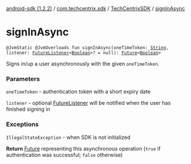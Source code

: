 [android-sdk (1.2.2)](../../index.md) / [com.techcentrix.sdk](../index.md) / [TechCentrixSDK](index.md) / [signInAsync](./sign-in-async.md)

# signInAsync

`@JvmStatic @JvmOverloads fun signInAsync(oneTimeToken: `[`String`](https://kotlinlang.org/api/latest/jvm/stdlib/kotlin/-string/index.html)`, listener: `[`FutureListener`](../../com.techcentrix.sdk.util/-future-listener/index.md)`<`[`Boolean`](https://kotlinlang.org/api/latest/jvm/stdlib/kotlin/-boolean/index.html)`>? = null): `[`Future`](https://developer.android.com/reference/java/util/concurrent/Future.html)`<`[`Boolean`](https://kotlinlang.org/api/latest/jvm/stdlib/kotlin/-boolean/index.html)`>`

Signs in/up a user asynchronously with the given `oneTimeToken`.

### Parameters

`oneTimeToken` - authentication token with a short expiry date

`listener` - optional [FutureListener](../../com.techcentrix.sdk.util/-future-listener/index.md) will be notified when the user has finished signing in

### Exceptions

`IllegalStateException` - when SDK is not initialized

**Return**
[Future](https://developer.android.com/reference/java/util/concurrent/Future.html) representing this asynchronous operation (`true` if authentication was successful; `false` otherwise)

